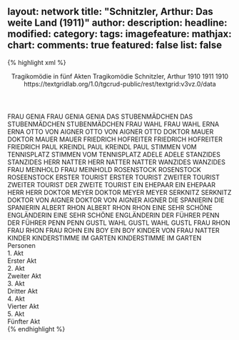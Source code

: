layout: network
title: "Schnitzler, Arthur: Das weite Land (1911)"
author:
description:
headline:
modified:
category:
tags:
imagefeature:
mathjax:
chart:
comments: true
featured: false
list: false
---
{% highlight xml %}
<?xml-model href="https://raw.githubusercontent.com/DLiNa/project/master/rules/lina.rnc"?><?xml-model href="https://raw.githubusercontent.com/DLiNa/project/master/rules/lina.sch"?>
<play xmlns="http://lina.digital">
  <header>
    <title>Das weite Land</title>
    <subtitle>Tragikomödie in fünf Akten</subtitle>
    <genretitle>Tragikomödie</genretitle>
    <author>Schnitzler, Arthur</author>
    <date type="print" when="1910">1910</date>
    <date type="premiere" when="1911">1911</date>
    <date type="written" when="1910">1910</date>
    <source>https://textgridlab.org/1.0/tgcrud-public/rest/textgrid:v3vz.0/data</source>
  </header>
  <personae>
    <character>
      <name>FRAU GENIA</name>
      <alias xml:id="frau_genia">
        <name>FRAU GENIA</name>
      </alias>
      <alias xml:id="genia">
        <name>GENIA</name>
      </alias>
    </character>
    <character>
      <name>DAS STUBENMÄDCHEN</name>
      <alias xml:id="das_stubenmädchen">
        <name>DAS STUBENMÄDCHEN</name>
      </alias>
      <alias xml:id="stubenmädchen">
        <name>STUBENMÄDCHEN</name>
      </alias>
    </character>
    <character>
      <name>FRAU WAHL</name>
      <alias xml:id="frau_wahl">
        <name>FRAU WAHL</name>
      </alias>
    </character>
    <character>
      <name>ERNA</name>
      <alias xml:id="erna">
        <name>ERNA</name>
      </alias>
    </character>
    <character>
      <name>OTTO VON AIGNER</name>
      <alias xml:id="otto_von_aigner">
        <name>OTTO VON AIGNER</name>
      </alias>
      <alias xml:id="otto">
        <name>OTTO</name>
      </alias>
    </character>
    <character>
      <name>DOKTOR MAUER</name>
      <alias xml:id="doktor_mauer">
        <name>DOKTOR MAUER</name>
      </alias>
      <alias xml:id="mauer">
        <name>MAUER</name>
      </alias>
    </character>
    <character>
      <name>FRIEDRICH HOFREITER</name>
      <alias xml:id="friedrich_hofreiter">
        <name>FRIEDRICH HOFREITER</name>
      </alias>
      <alias xml:id="friedrich">
        <name>FRIEDRICH</name>
      </alias>
    </character>
    <character>
      <name>PAUL KREINDL</name>
      <alias xml:id="paul_kreindl">
        <name>PAUL KREINDL</name>
      </alias>
      <alias xml:id="paul">
        <name>PAUL</name>
      </alias>
    </character>
    <character>
      <name>STIMMEN VOM TENNISPLATZ</name>
      <alias xml:id="stimmen_vom_tennisplatz">
        <name>STIMMEN VOM TENNISPLATZ</name>
      </alias>
    </character>
    <character>
      <name>ADELE</name>
      <alias xml:id="adele">
        <name>ADELE</name>
      </alias>
    </character>
    <character>
      <name>STANZIDES</name>
      <alias xml:id="stanzides">
        <name>STANZIDES</name>
      </alias>
    </character>
    <character>
      <name>HERR NATTER</name>
      <alias xml:id="herr_natter">
        <name>HERR NATTER</name>
      </alias>
      <alias xml:id="natter">
        <name>NATTER</name>
      </alias>
    </character>
    <character>
      <name>WANZIDES</name>
      <alias xml:id="wanzides">
        <name>WANZIDES</name>
      </alias>
    </character>
    <character>
      <name>FRAU MEINHOLD</name>
      <alias xml:id="frau_meinhold">
        <name>FRAU MEINHOLD</name>
      </alias>
    </character>
    <character>
      <name>ROSENSTOCK</name>
      <alias xml:id="rosenstock">
        <name>ROSENSTOCK</name>
      </alias>
      <alias xml:id="roseenstock">
        <name>ROSEENSTOCK</name>
      </alias>
    </character>
    <character>
      <name>ERSTER TOURIST</name>
      <alias xml:id="erster_tourist">
        <name>ERSTER TOURIST</name>
      </alias>
    </character>
    <character>
      <name>ZWEITER TOURIST</name>
      <alias xml:id="zweiter_tourist">
        <name>ZWEITER TOURIST</name>
      </alias>
      <alias xml:id="der_zweite_tourist">
        <name>DER ZWEITE TOURIST</name>
      </alias>
    </character>
    <character>
      <name>EIN EHEPAAR</name>
      <alias xml:id="ein_ehepaar">
        <name>EIN EHEPAAR</name>
      </alias>
    </character>
    <character>
      <name>HERR</name>
      <alias xml:id="herr">
        <name>HERR</name>
      </alias>
    </character>
    <character>
      <name>DOKTOR MEYER</name>
      <alias xml:id="doktor_meyer">
        <name>DOKTOR MEYER</name>
      </alias>
      <alias xml:id="meyer">
        <name>MEYER</name>
      </alias>
    </character>
    <character>
      <name>SERKNITZ</name>
      <alias xml:id="serknitz">
        <name>SERKNITZ</name>
      </alias>
    </character>
    <character>
      <name>DOKTOR VON AIGNER</name>
      <alias xml:id="doktor_von_aigner">
        <name>DOKTOR VON AIGNER</name>
      </alias>
      <alias xml:id="aigner">
        <name>AIGNER</name>
      </alias>
    </character>
    <character>
      <name>DIE SPANIERIN</name>
      <alias xml:id="die_spanierin">
        <name>DIE SPANIERIN</name>
      </alias>
    </character>
    <character>
      <name>ALBERT RHON</name>
      <alias xml:id="albert_rhon">
        <name>ALBERT RHON</name>
      </alias>
      <alias xml:id="rhon">
        <name>RHON</name>
      </alias>
    </character>
    <character>
      <name>EINE SEHR SCHÖNE ENGLÄNDERIN</name>
      <alias xml:id="eine_sehr_schöne_engländerin">
        <name>EINE SEHR SCHÖNE ENGLÄNDERIN</name>
      </alias>
    </character>
    <character>
      <name>DER FÜHRER PENN</name>
      <alias xml:id="der_führer_penn">
        <name>DER FÜHRER PENN</name>
      </alias>
      <alias xml:id="penn">
        <name>PENN</name>
      </alias>
    </character>
    <character>
      <name>GUSTL WAHL</name>
      <alias xml:id="gustl_wahl">
        <name>GUSTL WAHL</name>
      </alias>
      <alias xml:id="gustl">
        <name>GUSTL</name>
      </alias>
    </character>
    <character>
      <name>FRAU RHON</name>
      <alias xml:id="frau_rhon">
        <name>FRAU RHON</name>
      </alias>
      <alias xml:id="frau_rohn">
        <name>FRAU ROHN</name>
      </alias>
    </character>
    <character>
      <name>EIN BOY</name>
      <alias xml:id="ein_boy">
        <name>EIN BOY</name>
      </alias>
    </character>
    <character>
      <name>KINDER VON FRAU NATTER</name>
      <alias xml:id="kinder">
        <name>KINDER</name>
      </alias>
    </character>
    <character>
      <name>KINDERSTIMME IM GARTEN</name>
      <alias xml:id="kinderstimme_im_garten">
        <name>KINDERSTIMME IM GARTEN</name>
      </alias>
    </character>
  </personae>
  <text>
    <div>
      <head>Personen</head>
    </div>
    <div>
      <head>1. Akt</head>
      <div>
        <head>Erster Akt</head>
        <sp who="#frau_genia">
          <amount n="1" unit="speech_acts"/>
          <amount n="52" unit="words"/>
          <amount n="262" unit="chars"/>
        </sp>
        <sp who="#das_stubenmädchen">
          <amount n="2" unit="speech_acts"/>
          <amount n="13" unit="words"/>
          <amount n="1" unit="lines"/>
          <amount n="55" unit="chars"/>
        </sp>
        <sp who="#genia">
          <amount n="121" unit="speech_acts"/>
          <amount n="1625" unit="words"/>
          <amount n="87" unit="lines"/>
          <amount n="8851" unit="chars"/>
        </sp>
        <sp who="#stubenmädchen">
          <amount n="3" unit="speech_acts"/>
          <amount n="16" unit="words"/>
          <amount n="1" unit="lines"/>
          <amount n="80" unit="chars"/>
        </sp>
        <sp who="#frau_wahl #erna">
          <amount n="3" unit="speech_acts"/>
        </sp>
        <sp who="#frau_wahl">
          <amount n="26" unit="speech_acts"/>
          <amount n="476" unit="words"/>
          <amount n="14" unit="lines"/>
          <amount n="2782" unit="chars"/>
        </sp>
        <sp who="#erna">
          <amount n="23" unit="speech_acts"/>
          <amount n="347" unit="words"/>
          <amount n="15" unit="lines"/>
          <amount n="1929" unit="chars"/>
        </sp>
        <sp who="#otto_von_aigner">
          <amount n="1" unit="speech_acts"/>
          <amount n="2" unit="words"/>
          <amount n="1" unit="lines"/>
          <amount n="12" unit="chars"/>
        </sp>
        <sp who="#otto">
          <amount n="12" unit="speech_acts"/>
          <amount n="243" unit="words"/>
          <amount n="6" unit="lines"/>
          <amount n="1419" unit="chars"/>
        </sp>
        <sp who="#doktor_mauer">
          <amount n="1" unit="speech_acts"/>
          <amount n="29" unit="words"/>
          <amount n="206" unit="chars"/>
        </sp>
        <sp who="#mauer">
          <amount n="53" unit="speech_acts"/>
          <amount n="998" unit="words"/>
          <amount n="34" unit="lines"/>
          <amount n="5637" unit="chars"/>
        </sp>
        <sp who="#friedrich_hofreiter">
          <amount n="1" unit="speech_acts"/>
          <amount n="121" unit="words"/>
          <amount n="839" unit="chars"/>
        </sp>
        <sp who="#friedrich">
          <amount n="96" unit="speech_acts"/>
          <amount n="3126" unit="words"/>
          <amount n="45" unit="lines"/>
          <amount n="17499" unit="chars"/>
        </sp>
        <sp who="#paul_kreindl">
          <amount n="1" unit="speech_acts"/>
          <amount n="9" unit="words"/>
          <amount n="1" unit="lines"/>
          <amount n="42" unit="chars"/>
        </sp>
        <sp who="#paul">
          <amount n="5" unit="speech_acts"/>
          <amount n="90" unit="words"/>
          <amount n="3" unit="lines"/>
          <amount n="482" unit="chars"/>
        </sp>
      </div>
    </div>
    <div>
      <head>2. Akt</head>
      <div>
        <head>Zweiter Akt</head>
        <sp who="#frau_genia">
          <amount n="2" unit="speech_acts"/>
          <amount n="26" unit="words"/>
          <amount n="2" unit="lines"/>
          <amount n="130" unit="chars"/>
        </sp>
        <sp who="#otto">
          <amount n="12" unit="speech_acts"/>
          <amount n="246" unit="words"/>
          <amount n="6" unit="lines"/>
          <amount n="1434" unit="chars"/>
        </sp>
        <sp who="#genia">
          <amount n="78" unit="speech_acts"/>
          <amount n="1556" unit="words"/>
          <amount n="50" unit="lines"/>
          <amount n="8629" unit="chars"/>
        </sp>
        <sp who="#stimmen_vom_tennisplatz">
          <amount n="1" unit="speech_acts"/>
          <amount n="1" unit="words"/>
          <amount n="1" unit="lines"/>
          <amount n="6" unit="chars"/>
        </sp>
        <sp who="#frau_wahl">
          <amount n="11" unit="speech_acts"/>
          <amount n="244" unit="words"/>
          <amount n="7" unit="lines"/>
          <amount n="1355" unit="chars"/>
        </sp>
        <sp who="#friedrich">
          <amount n="76" unit="speech_acts"/>
          <amount n="1607" unit="words"/>
          <amount n="48" unit="lines"/>
          <amount n="8927" unit="chars"/>
        </sp>
        <sp who="#erna">
          <amount n="28" unit="speech_acts"/>
          <amount n="469" unit="words"/>
          <amount n="20" unit="lines"/>
          <amount n="2592" unit="chars"/>
        </sp>
        <sp who="#adele">
          <amount n="23" unit="speech_acts"/>
          <amount n="353" unit="words"/>
          <amount n="16" unit="lines"/>
          <amount n="1893" unit="chars"/>
        </sp>
        <sp who="#paul_kreindl">
          <amount n="1" unit="speech_acts"/>
        </sp>
        <sp who="#paul">
          <amount n="9" unit="speech_acts"/>
          <amount n="180" unit="words"/>
          <amount n="6" unit="lines"/>
          <amount n="1032" unit="chars"/>
        </sp>
        <sp who="#stanzides">
          <amount n="3" unit="speech_acts"/>
          <amount n="80" unit="words"/>
          <amount n="486" unit="chars"/>
        </sp>
        <sp who="#mauer">
          <amount n="42" unit="speech_acts"/>
          <amount n="703" unit="words"/>
          <amount n="30" unit="lines"/>
          <amount n="3800" unit="chars"/>
        </sp>
        <sp who="#herr_natter">
          <amount n="1" unit="speech_acts"/>
          <amount n="20" unit="words"/>
          <amount n="137" unit="chars"/>
        </sp>
        <sp who="#natter">
          <amount n="7" unit="speech_acts"/>
          <amount n="149" unit="words"/>
          <amount n="3" unit="lines"/>
          <amount n="815" unit="chars"/>
        </sp>
        <sp who="#wanzides">
          <amount n="1" unit="speech_acts"/>
          <amount n="108" unit="words"/>
          <amount n="603" unit="chars"/>
        </sp>
        <sp who="#frau_meinhold">
          <amount n="25" unit="speech_acts"/>
          <amount n="552" unit="words"/>
          <amount n="17" unit="lines"/>
          <amount n="3049" unit="chars"/>
        </sp>
        <sp who="#stubenmädchen">
          <amount n="1" unit="speech_acts"/>
        </sp>
        <sp who="#friedrich #mauer">
          <amount n="1" unit="speech_acts"/>
        </sp>
        <sp who="#otto #frau_meinhold">
          <amount n="1" unit="speech_acts"/>
        </sp>
      </div>
    </div>
    <div>
      <head>3. Akt</head>
      <div>
        <head>Dritter Akt</head>
        <sp who="#meyer">
          <amount n="8" unit="speech_acts"/>
          <amount n="103" unit="words"/>
          <amount n="6" unit="lines"/>
          <amount n="559" unit="chars"/>
        </sp>
        <sp who="#rosenstock">
          <amount n="43" unit="speech_acts"/>
          <amount n="512" unit="words"/>
          <amount n="34" unit="lines"/>
          <amount n="2986" unit="chars"/>
        </sp>
        <sp who="#erster_tourist">
          <amount n="13" unit="speech_acts"/>
          <amount n="151" unit="words"/>
          <amount n="11" unit="lines"/>
          <amount n="831" unit="chars"/>
        </sp>
        <sp who="#roseenstock">
          <amount n="1" unit="speech_acts"/>
          <amount n="10" unit="words"/>
          <amount n="1" unit="lines"/>
          <amount n="56" unit="chars"/>
        </sp>
        <sp who="#der_zweite_tourist">
          <amount n="1" unit="speech_acts"/>
          <amount n="9" unit="words"/>
          <amount n="1" unit="lines"/>
          <amount n="51" unit="chars"/>
        </sp>
        <sp who="#zweiter_tourist">
          <amount n="2" unit="speech_acts"/>
          <amount n="28" unit="words"/>
          <amount n="1" unit="lines"/>
          <amount n="152" unit="chars"/>
        </sp>
        <sp who="#ein_ehepaar #herr">
          <amount n="1" unit="speech_acts"/>
          <amount n="7" unit="words"/>
          <amount n="1" unit="lines"/>
          <amount n="36" unit="chars"/>
        </sp>
        <sp who="#herr">
          <amount n="1" unit="speech_acts"/>
          <amount n="3" unit="words"/>
          <amount n="1" unit="lines"/>
          <amount n="18" unit="chars"/>
        </sp>
        <sp who="#paul_kreindl">
          <amount n="2" unit="speech_acts"/>
          <amount n="11" unit="words"/>
          <amount n="2" unit="lines"/>
          <amount n="60" unit="chars"/>
        </sp>
        <sp who="#paul">
          <amount n="22" unit="speech_acts"/>
          <amount n="486" unit="words"/>
          <amount n="12" unit="lines"/>
          <amount n="2768" unit="chars"/>
        </sp>
        <sp who="#frau_wahl">
          <amount n="50" unit="speech_acts"/>
          <amount n="704" unit="words"/>
          <amount n="33" unit="lines"/>
          <amount n="3826" unit="chars"/>
        </sp>
        <sp who="#doktor_meyer">
          <amount n="2" unit="speech_acts"/>
          <amount n="40" unit="words"/>
          <amount n="218" unit="chars"/>
        </sp>
        <sp who="#serknitz">
          <amount n="17" unit="speech_acts"/>
          <amount n="524" unit="words"/>
          <amount n="5" unit="lines"/>
          <amount n="3034" unit="chars"/>
        </sp>
        <sp who="#doktor_von_aigner">
          <amount n="1" unit="speech_acts"/>
        </sp>
        <sp who="#die_spanierin">
          <amount n="1" unit="speech_acts"/>
        </sp>
        <sp who="#aigner">
          <amount n="65" unit="speech_acts"/>
          <amount n="1182" unit="words"/>
          <amount n="39" unit="lines"/>
          <amount n="6632" unit="chars"/>
        </sp>
        <sp who="#albert_rhon">
          <amount n="1" unit="speech_acts"/>
          <amount n="18" unit="words"/>
          <amount n="101" unit="chars"/>
        </sp>
        <sp who="#rhon">
          <amount n="53" unit="speech_acts"/>
          <amount n="922" unit="words"/>
          <amount n="34" unit="lines"/>
          <amount n="5150" unit="chars"/>
        </sp>
        <sp who="#eine_sehr_schöne_engländerin">
          <amount n="1" unit="speech_acts"/>
          <amount n="8" unit="words"/>
          <amount n="1" unit="lines"/>
          <amount n="45" unit="chars"/>
        </sp>
        <sp who="#der_führer_penn">
          <amount n="1" unit="speech_acts"/>
        </sp>
        <sp who="#rhon #frau_wahl">
          <amount n="1" unit="speech_acts"/>
        </sp>
        <sp who="#penn">
          <amount n="9" unit="speech_acts"/>
          <amount n="165" unit="words"/>
          <amount n="7" unit="lines"/>
          <amount n="907" unit="chars"/>
        </sp>
        <sp who="#gustl_wahl">
          <amount n="1" unit="speech_acts"/>
          <amount n="22" unit="words"/>
          <amount n="130" unit="chars"/>
        </sp>
        <sp who="#gustl">
          <amount n="20" unit="speech_acts"/>
          <amount n="378" unit="words"/>
          <amount n="7" unit="lines"/>
          <amount n="2191" unit="chars"/>
        </sp>
        <sp who="#frau_rohn">
          <amount n="1" unit="speech_acts"/>
          <amount n="17" unit="words"/>
          <amount n="1" unit="lines"/>
          <amount n="89" unit="chars"/>
        </sp>
        <sp who="#frau_rhon">
          <amount n="8" unit="speech_acts"/>
          <amount n="60" unit="words"/>
          <amount n="7" unit="lines"/>
          <amount n="322" unit="chars"/>
        </sp>
        <sp who="#friedrich">
          <amount n="84" unit="speech_acts"/>
          <amount n="1529" unit="words"/>
          <amount n="53" unit="lines"/>
          <amount n="8653" unit="chars"/>
        </sp>
        <sp who="#erna">
          <amount n="41" unit="speech_acts"/>
          <amount n="457" unit="words"/>
          <amount n="33" unit="lines"/>
          <amount n="2480" unit="chars"/>
        </sp>
        <sp who="#ein_boy">
          <amount n="1" unit="speech_acts"/>
        </sp>
        <sp who="#frau_wahl #aigner">
          <amount n="1" unit="speech_acts"/>
        </sp>
        <sp who="#erna #friedrich">
          <amount n="1" unit="speech_acts"/>
        </sp>
      </div>
    </div>
    <div>
      <head>4. Akt</head>
      <div>
        <head>Vierter Akt</head>
        <sp who="#natter">
          <amount n="31" unit="speech_acts"/>
          <amount n="373" unit="words"/>
          <amount n="25" unit="lines"/>
          <amount n="2226" unit="chars"/>
        </sp>
        <sp who="#genia">
          <amount n="51" unit="speech_acts"/>
          <amount n="1107" unit="words"/>
          <amount n="29" unit="lines"/>
          <amount n="6177" unit="chars"/>
        </sp>
        <sp who="#frau_wahl">
          <amount n="15" unit="speech_acts"/>
          <amount n="282" unit="words"/>
          <amount n="9" unit="lines"/>
          <amount n="1616" unit="chars"/>
        </sp>
        <sp who="#kinder">
          <amount n="1" unit="speech_acts"/>
          <amount n="2" unit="words"/>
          <amount n="1" unit="lines"/>
          <amount n="6" unit="chars"/>
        </sp>
        <sp who="#gustl">
          <amount n="4" unit="speech_acts"/>
          <amount n="246" unit="words"/>
          <amount n="3" unit="lines"/>
          <amount n="1456" unit="chars"/>
        </sp>
        <sp who="#adele">
          <amount n="3" unit="speech_acts"/>
          <amount n="79" unit="words"/>
          <amount n="1" unit="lines"/>
          <amount n="425" unit="chars"/>
        </sp>
        <sp who="#stanzides">
          <amount n="6" unit="speech_acts"/>
          <amount n="137" unit="words"/>
          <amount n="3" unit="lines"/>
          <amount n="784" unit="chars"/>
        </sp>
        <sp who="#erna">
          <amount n="32" unit="speech_acts"/>
          <amount n="288" unit="words"/>
          <amount n="25" unit="lines"/>
          <amount n="1580" unit="chars"/>
        </sp>
        <sp who="#paul">
          <amount n="10" unit="speech_acts"/>
          <amount n="170" unit="words"/>
          <amount n="6" unit="lines"/>
          <amount n="980" unit="chars"/>
        </sp>
        <sp who="#otto">
          <amount n="34" unit="speech_acts"/>
          <amount n="451" unit="words"/>
          <amount n="23" unit="lines"/>
          <amount n="2490" unit="chars"/>
        </sp>
        <sp who="#friedrich">
          <amount n="126" unit="speech_acts"/>
          <amount n="2595" unit="words"/>
          <amount n="78" unit="lines"/>
          <amount n="14422" unit="chars"/>
        </sp>
        <sp who="#mauer">
          <amount n="62" unit="speech_acts"/>
          <amount n="740" unit="words"/>
          <amount n="47" unit="lines"/>
          <amount n="4083" unit="chars"/>
        </sp>
        <sp who="#mauer #genia">
          <amount n="1" unit="speech_acts"/>
        </sp>
        <sp who="#natter #stanzides">
          <amount n="1" unit="speech_acts"/>
        </sp>
      </div>
    </div>
    <div>
      <head>5. Akt</head>
      <div>
        <head>Fünfter Akt</head>
        <sp who="#genia">
          <amount n="51" unit="speech_acts"/>
          <amount n="918" unit="words"/>
          <amount n="33" unit="lines"/>
          <amount n="5148" unit="chars"/>
        </sp>
        <sp who="#erna">
          <amount n="24" unit="speech_acts"/>
          <amount n="294" unit="words"/>
          <amount n="15" unit="lines"/>
          <amount n="1606" unit="chars"/>
        </sp>
        <sp who="#stubenmädchen">
          <amount n="1" unit="speech_acts"/>
          <amount n="3" unit="words"/>
          <amount n="1" unit="lines"/>
          <amount n="19" unit="chars"/>
        </sp>
        <sp who="#frau_meinhold">
          <amount n="25" unit="speech_acts"/>
          <amount n="731" unit="words"/>
          <amount n="14" unit="lines"/>
          <amount n="3967" unit="chars"/>
        </sp>
        <sp who="#friedrich">
          <amount n="34" unit="speech_acts"/>
          <amount n="657" unit="words"/>
          <amount n="16" unit="lines"/>
          <amount n="3710" unit="chars"/>
        </sp>
        <sp who="#erna #mauer">
          <amount n="1" unit="speech_acts"/>
        </sp>
        <sp who="#mauer">
          <amount n="6" unit="speech_acts"/>
          <amount n="36" unit="words"/>
          <amount n="5" unit="lines"/>
          <amount n="194" unit="chars"/>
        </sp>
        <sp who="#kinderstimme_im_garten">
          <amount n="1" unit="speech_acts"/>
          <amount n="2" unit="words"/>
          <amount n="1" unit="lines"/>
          <amount n="14" unit="chars"/>
        </sp>
      </div>
    </div>
  </text>
</play>
{% endhighlight %}